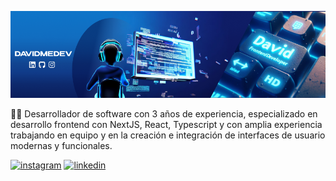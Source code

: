 ![Banner de portada](assets/banner-github.png)

🙎‍♂️ Desarrollador de software con 3 años de experiencia, especializado en desarrollo frontend con NextJS, React, Typescript y con amplia experiencia trabajando en equipo y en la creación e integración de interfaces de usuario modernas y funcionales.

[![instagram](https://img.shields.io/static/v1?label=&message=instagram&color=5B51D8&logo=instagram&logoColor=white&style=for-the-badge)](https://www.instagram.com/davidmedev/)
[![linkedin](https://img.shields.io/static/v1?label=&message=linkedin&color=0e76a8&logo=linkedin&logoColor=white&style=for-the-badge)](https://www.linkedin.com/in/davidmedev/)
